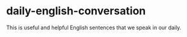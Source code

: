 # daily-english-conversation
This is useful and helpful English sentences that we speak in our daily.
